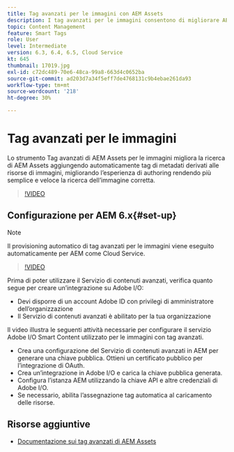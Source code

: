 ```yaml
---
title: Tag avanzati per le immagini con AEM Assets
description: I tag avanzati per le immagini consentono di migliorare AEM funzionalità di ricerca aggiungendo automaticamente e in modo intelligente tag di metadati alle risorse delle immagini in base al contenuto dell’immagine.
topic: Content Management
feature: Smart Tags
role: User
level: Intermediate
version: 6.3, 6.4, 6.5, Cloud Service
kt: 645
thumbnail: 17019.jpg
exl-id: c72dc489-70e6-48ca-99a8-663d4c0652ba
source-git-commit: ad203d7a34f5eff7de4768131c9b4ebae261da93
workflow-type: tm+mt
source-wordcount: '218'
ht-degree: 30%

---
```


# Tag avanzati per le immagini

Lo strumento Tag avanzati di AEM Assets per le immagini migliora la ricerca di AEM Assets aggiungendo automaticamente tag di metadati derivati alle risorse di immagini, migliorando l’esperienza di authoring rendendo più semplice e veloce la ricerca dell’immagine corretta.

>[!VIDEO](https://video.tv.adobe.com/v/17019/?quality=12&learn=on)

## Configurazione per AEM 6.x{#set-up}

>[!NOTE]
> Il provisioning automatico di tag avanzati per le immagini viene eseguito automaticamente per AEM come Cloud Service.

>[!VIDEO](https://video.tv.adobe.com/v/17023/?quality=12&learn=on)

Prima di poter utilizzare il Servizio di contenuti avanzati, verifica quanto segue per creare un’integrazione su Adobe I/O:

* Devi disporre di un account Adobe ID con privilegi di amministratore dell’organizzazione
* Il Servizio di contenuti avanzati è abilitato per la tua organizzazione

Il video illustra le seguenti attività necessarie per configurare il servizio Adobe I/O Smart Content utilizzato per le immagini con tag avanzati.

* Crea una configurazione del Servizio di contenuti avanzati in AEM per generare una chiave pubblica. Ottieni un certificato pubblico per l’integrazione di OAuth.
* Crea un’integrazione in Adobe I/O e carica la chiave pubblica generata.
* Configura l’istanza AEM utilizzando la chiave API e altre credenziali di Adobe I/O.
* Se necessario, abilita l’assegnazione tag automatica al caricamento delle risorse.

## Risorse aggiuntive

* [Documentazione sui tag avanzati di AEM Assets](https://experienceleague.adobe.com/docs/experience-manager-cloud-service/assets/manage/smart-tags.html)
